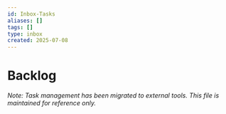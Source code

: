 ```yaml
---
id: Inbox-Tasks
aliases: []
tags: []
type: inbox
created: 2025-07-08
---
```


# Backlog

*Note: Task management has been migrated to external tools. This file is maintained for reference only.*
